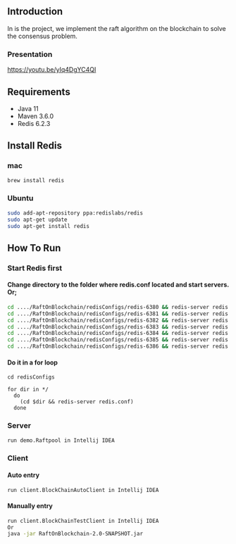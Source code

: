 ## Introduction
In is the project, we implement the raft algorithm on the blockchain to solve the consensus problem.

### Presentation
https://youtu.be/yIq4DgYC4QI

## Requirements
- Java 11 
- Maven 3.6.0
- Redis 6.2.3

## Install Redis
### mac
```bash
brew install redis
```
### Ubuntu
```bash
sudo add-apt-repository ppa:redislabs/redis
sudo apt-get update
sudo apt-get install redis
```

## How To Run
### Start Redis first
#### Change directory to the folder where redis.conf located and start servers. Or;
```bash
cd ..../RaftOnBlockchain/redisConfigs/redis-6380 && redis-server redis.conf
cd ..../RaftOnBlockchain/redisConfigs/redis-6381 && redis-server redis.conf
cd ..../RaftOnBlockchain/redisConfigs/redis-6382 && redis-server redis.conf
cd ..../RaftOnBlockchain/redisConfigs/redis-6383 && redis-server redis.conf
cd ..../RaftOnBlockchain/redisConfigs/redis-6384 && redis-server redis.conf
cd ..../RaftOnBlockchain/redisConfigs/redis-6385 && redis-server redis.conf
cd ..../RaftOnBlockchain/redisConfigs/redis-6386 && redis-server redis.conf
```
#### Do it in a for loop
```shell
cd redisConfigs

for dir in */
  do
    (cd $dir && redis-server redis.conf)
  done
```

### Server
```bash
run demo.Raftpool in Intellij IDEA
```

### Client
#### Auto entry
```bash
run client.BlockChainAutoClient in Intellij IDEA
```
#### Manually entry
```bash
run client.BlockChainTestClient in Intellij IDEA
Or 
java -jar RaftOnBlockchain-2.0-SNAPSHOT.jar
```

